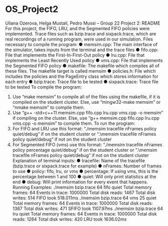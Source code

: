 # OS_Project2

Uliana Ozerova, Helga Mustali, Pedro Mussi – Group 22
Project 2: README
For this project, the FIFO, LRU, and the Segmented FIFO policies were implemented. Trace
files such as bzip.trace and sixpack.trace, which are real recordings of a running program, were
used in our simulation.
Files necessary to compile the program:
● memsim.cpp: The main interface of the simulator, takes inputs from the terminal and the
trace files
● fifo.cpp: File that implements the First-In-First-Out policy
● lru.cpp: File that implements the Least Recently Used policy
● vms.cpp: File that implements the Segmented FIFO policy
● makefile: The makefile which compiles all of these files. The makefile target is called
memsim
● policies.h: File which includes the policies and the PageEntry class which stores
information for each entry
● bzip.trace: Trace file to be tested
● sixpack.trace: Trace file to be tested
To compile the program:
1. Use “make memsim” to compile all of the files using the makefile, if it is compiled on the
student cluster. Else, use “mingw32-make memsim” or “nmake memsim” to compile
them.
2. Use “g++ -std=c++11 memsim.cpp fifo.cpp lru.cpp vms.cpp -o memsim” if compiling on
the cluster. Else, use “g++ memsim.cpp fifo.cpp lru.cpp vms.cpp -o memsim” to compile
them.
To run the program:
1. For FIFO and LRU use this format:
“./memsim tracefile nFrames policy quiet/debug” if on the student cluster or “.\memsim
tracefile nFrames policy quiet/debug” if not on the student cluster
2. For Segmented FIFO (vms) use this format:
“./memsim tracefile nFrames policy percentage quiet/debug” if on the student cluster or
“.\memsim tracefile nFrames policy quiet/debug” if not on the student cluster
Explanation of terminal inputs:
● tracefile: Name of the tracefile (bzip.trace or sixpack.trace for example)
● nFrames: Number of frames to use
● policy: fifo, lru, or vms
● percentage: If using vms, this is the percentage between 1 and 100
● quiet: Will only print statistics at the end
● debug: Will print information for every event that happens.
Running Examples:
./memsim bzip.trace 64 fifo quiet
Total memory frames: 64
Events in trace: 1000000
Total disk reads: 1467
Total disk writes: 514
FIFO took 518.011ms
./memsim bzip.trace 64 vms 25 quiet
Total memory frames: 64
Events in trace: 1000000
Total disk reads: 1367
Total disk writes: 471
SFIFO took 1107.97ms
./memsim bzip.trace 64 lru quiet
Total memory frames: 64
Events in trace: 1000000
Total disk reads: 1264
Total disk writes: 420
LRU took 1636.02ms
